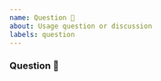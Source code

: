 ```yaml
---
name: Question 🤔
about: Usage question or discussion
labels: question
---
```

<!-- Search existing issues to avoid duplicates. Provide detailed question. -->

### Question 🤔


